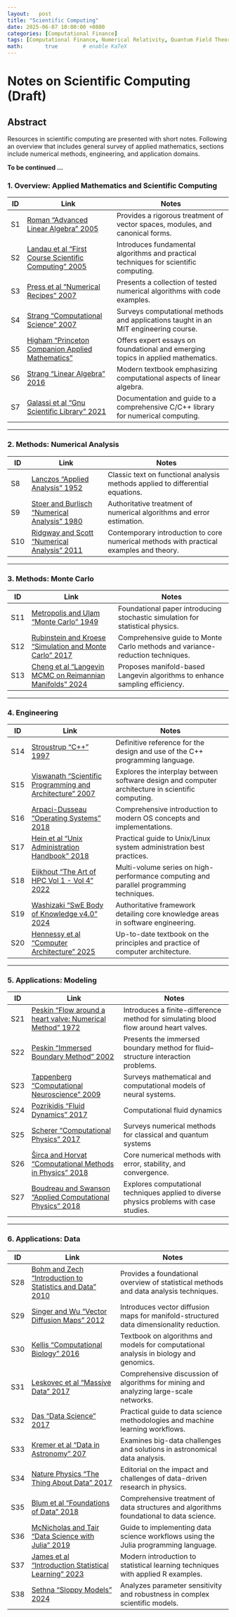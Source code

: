 ```yaml
---
layout:   post
title: "Scientific Computing"
date: 2025-06-07 10:00:00 +0800
categories: [Computational Finance]
tags: [Computational Finance, Numerical Relativity, Quantum Field Theory, Stochastic Calculus, Path Integrals]
math:       true        # enable KaTeX
---
```

# Notes on Scientific Computing (Draft)

## Abstract
Resources in scientific computing are presented with short notes. Following an overview that includes general survey of applied mathematics, sections include numerical methods, engineering, and application domains.

**To be continued ...**

### 1. Overview: Applied Mathematics and Scientific Computing

| ID  | Link                                                                                                                                                    | Notes                                                                            |
|-----|---------------------------------------------------------------------------------------------------------------------------------------------------------|----------------------------------------------------------------------------------|
| S1  | [Roman “Advanced Linear Algebra” 2005](https://link.springer.com/book/10.1007/978-0-387-72831-5)                                                        | Provides a rigorous treatment of vector spaces, modules, and canonical forms.    |
| S2  | [Landau et al “First Course Scientific Computing” 2005](https://www.jstor.org/stable/j.ctvcm4grd)                                                      | Introduces fundamental algorithms and practical techniques for scientific computing. |
| S3  | [Press et al “Numerical Recipes” 2007](https://numerical.recipes/book.html)                                                                            | Presents a collection of tested numerical algorithms with code examples.         |
| S4  | [Strang “Computational Science” 2007](https://math.mit.edu/~gs/cse/)                                                                                  | Surveys computational methods and applications taught in an MIT engineering course. |
| S5  | [Higham “Princeton Companion Applied Mathematics”](https://press.princeton.edu/books/hardcover/9780691150390/the-princeton-companion-to-applied-mathematics?srsltid=AfmBOor_w1EnIjOrPW3sPT621YIeddTNBR1W1Gzs5TNXVt02nDJri1lB) | Offers expert essays on foundational and emerging topics in applied mathematics. |
| S6  | [Strang “Linear Algebra” 2016](https://math.mit.edu/~gs/linearalgebra/ila5/indexila5.html)                                                             | Modern textbook emphasizing computational aspects of linear algebra.            |
| S7  | [Galassi et al “Gnu Scientific Library” 2021](https://www.gnu.org/software/gsl/)                                                                       | Documentation and guide to a comprehensive C/C++ library for numerical computing. |

---
### 2. Methods: Numerical Analysis

| ID   | Link                                                                                                                                               | Notes                                                                                          |
|------|----------------------------------------------------------------------------------------------------------------------------------------------------|------------------------------------------------------------------------------------------------|
| S8   | [Lanczos “Applied Analysis” 1952](https://store.doverpublications.com/products/9780486656564?srsltid=AfmBOoozet4k21Mdbo919f3Rz37Y3CDGIUygNNSZO72V5-u-IMSfbc4p)   | Classic text on functional analysis methods applied to differential equations.                |
| S9   | [Stoer and Burlisch “Numerical Analysis” 1980](https://link.springer.com/book/10.1007/978-1-4757-5592-3)                                           | Authoritative treatment of numerical algorithms and error estimation.                          |
| S10  | [Ridgway and Scott “Numerical Analysis” 2011](https://press.princeton.edu/books/hardcover/9780691146867/numerical-analysis?srsltid=AfmBOorDTHcEfIknS7PEjgoC1QPhVbIAZjiNYMdBgFHxr9O6_eZDVhJl) | Contemporary introduction to core numerical methods with practical examples and theory.       |

---

### 3. Methods: Monte Carlo

| ID   | Link                                                                                                                                                       | Notes                                                                                           |
|------|------------------------------------------------------------------------------------------------------------------------------------------------------------|-------------------------------------------------------------------------------------------------|
| S11  | [Metropolis and Ulam “Monte Carlo” 1949](https://www.tandfonline.com/doi/abs/10.1080/01621459.1949.10483310)                                               | Foundational paper introducing stochastic simulation for statistical physics.                   |
| S12  | [Rubinstein and Kroese “Simulation and Monte Carlo” 2017](https://onlinelibrary.wiley.com/doi/book/10.1002/9781118631980)                                   | Comprehensive guide to Monte Carlo methods and variance-reduction techniques.                   |
| S13  | [Cheng et al “Langevin MCMC on Reimannian Manifolds” 2024](https://arxiv.org/abs/2402.10357)                                                              | Proposes manifold-based Langevin algorithms to enhance sampling efficiency.                     |

---
### 4. Engineering

| ID   | Link                                                                                                                                                            | Notes                                                                                           |
|------|-----------------------------------------------------------------------------------------------------------------------------------------------------------------|-------------------------------------------------------------------------------------------------|
| S14  | [Stroustrup “C++” 1997](https://www.stroustrup.com/4th.html)                                                                                                     | Definitive reference for the design and use of the C++ programming language.                    |
| S15  | [Viswanath “Scientific Programming and Architecture” 2007](https://mitpress.mit.edu/9780262036290/scientific-programming-and-computer-architecture/)              | Explores the interplay between software design and computer architecture in scientific computing. |
| S16  | [Arpaci-Dusseau “Operating Systems” 2018](https://pages.cs.wisc.edu/~remzi/OSTEP/)                                                                              | Comprehensive introduction to modern OS concepts and implementations.                            |
| S17  | [Hein et al “Unix Administration Handbook” 2018](https://www.oreilly.com/library/view/unix-and-linux/9780134278308/)                                             | Practical guide to Unix/Linux system administration best practices.                              |
| S18  | [Eijkhout “The Art of HPC Vol 1 - Vol 4” 2022](https://theartofhpc.com)                                                                                          | Multi-volume series on high-performance computing and parallel programming techniques.           |
| S19  | [Washizaki “SwE Body of Knowledge v4.0” 2024](https://www.computer.org/education/bodies-of-knowledge/software-engineering)                                        | Authoritative framework detailing core knowledge areas in software engineering.                 |
| S20  | [Hennessy et al “Computer Architecture” 2025](https://shop.elsevier.com/books/computer-architecture/hennessy/978-0-443-15406-5)                                    | Up-to-date textbook on the principles and practice of computer architecture.                     |

---

### 5. Applications: Modeling
| ID  | Link  | Notes |
| --- | ----- | ----- |
| S21  | [Peskin “Flow around a heart valve: Numerical Method” 1972](https://www.sciencedirect.com/science/article/abs/pii/0021999172900654)                                      | Introduces a finite-difference method for simulating blood flow around heart valves.           |
| S22  | [Peskin “Immersed Boundary Method” 2002](https://www.cambridge.org/core/journals/acta-numerica/article/immersed-boundary-method/95ECDAC5D1824285563270D6DD70DA9A#)           | Presents the immersed boundary method for fluid–structure interaction problems.                |
| S23  | [Tappenberg “Computational Neuroscience” 2009](https://academic.oup.com/book/53032)                         | Surveys mathematical and computational models of neural systems.                               |
| S24  | [Pozrikidis “Fluid Dynamics” 2017](https://link.springer.com/book/10.1007/978-1-4899-7991-9)             | Computational fluid dynamics  |
| S25  | [Scherer “Computational Physics” 2017](https://link.springer.com/book/10.1007/978-3-319-61088-7)                         | Surveys numerical methods for classical and quantum systems |
| S26  | [Širca and Horvat “Computational Methods in Physics” 2018](https://link.springer.com/book/10.1007/978-3-319-78619-3)           | Core numerical methods with error, stability, and convergence. |
| S27  | [Boudreau and Swanson “Applied Computational Physics” 2018](https://global.oup.com/academic/product/applied-computational-physics-9780198708636?cc=us&lang=en&)             | Explores computational techniques applied to diverse physics problems with case studies.       |
---


### 6. Applications: Data

| ID   | Link                                                                                                                                                                 | Notes                                                                                      |
|------|----------------------------------------------------------------------------------------------------------------------------------------------------------------------|--------------------------------------------------------------------------------------------|
| S28  | [Bohm and Zech “Introduction to Statistics and Data” 2010](https://www-library.desy.de/preparch/books/vstatmp_engl.pdf)                                               | Provides a foundational overview of statistical methods and data analysis techniques.     |
| S29  | [Singer and Wu “Vector Diffusion Maps” 2012](https://web.math.princeton.edu/~amits/publications/VDMrevision_final.pdf)                                               | Introduces vector diffusion maps for manifold-structured data dimensionality reduction.   |
| S30  | [Kellis “Computational Biology” 2016](https://compbio.mit.edu/teaching/book.pdf)                                                                                         | Textbook on algorithms and models for computational analysis in biology and genomics.          |
| S31  | [Leskovec et al “Massive Data” 2017](https://web.stanford.edu/class/cs246/)                                                                                  | Comprehensive discussion of algorithms for mining and analyzing large-scale networks.     |
| S32  | [Das “Data Science” 2017](https://srdas.github.io/MLBook/)                                                                                                            | Practical guide to data science methodologies and machine learning workflows.             |
| S33  | [Kremer et al “Data in Astronomy” 207](https://arxiv.org/abs/1704.04650)                                                                                              | Examines big-data challenges and solutions in astronomical data analysis.                 |
| S34  | [Nature Physics “The Thing About Data” 2017](https://www.nature.com/articles/nphys4238)                                                                               | Editorial on the impact and challenges of data-driven research in physics.                |
| S35  | [Blum et al “Foundations of Data” 2018](https://www.cs.cornell.edu/jeh/book.pdf)                                                                                     | Comprehensive treatment of data structures and algorithms foundational to data science.   |
| S36  | [McNicholas and Tair “Data Science with Julia” 2019](https://www.taylorfrancis.com/books/mono/10.1201/9781351013673/data-science-julia-peter-tait-paul-mcnicholas)          | Guide to implementing data science workflows using the Julia programming language.        |
| S37  | [James et al “Introduction Statistical Learning” 2023](https://www.statlearning.com)                                                                                  | Modern introduction to statistical learning techniques with applied R examples.           |
| S38  | [Sethna “Sloppy Models” 2024](https://sethna.lassp.cornell.edu/Teaching/BasicTraining/SloppyBook.pdf)                                                                 | Analyzes parameter sensitivity and robustness in complex scientific models.               |
